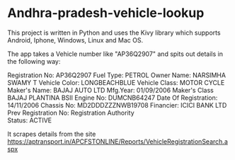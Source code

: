 Andhra-pradesh-vehicle-lookup
=============================
This project is written in Python and uses the Kivy library which supports Android, Iphone, Windows, Linux and Mac OS.

The app takes a Vehicle number like "AP36Q2907" and spits out details in the following way:

Registration No:	AP36Q2907 	Fuel Type:	PETROL
Owner Name:	NARSIMHA SWAMY T 	Vehicle Color:	LONGBEACHBLUE
Vehicle Class:	MOTOR CYCLE 	Maker's Name:	BAJAJ AUTO LTD
Mfg.Year:	01/09/2006 	Maker's Class	BAJAJ PLANTINA BSII
Engine No:	DUMCNB64247 	Date Of Registration:	14/11/2006
Chassis No:	MD2DDDZZZNWB19708 	Financier: 	ICICI BANK LTD
Prev Registration No: 		Registration Authority 	
Status:	ACTIVE

It scrapes details from the site https://aptransport.in/APCFSTONLINE/Reports/VehicleRegistrationSearch.aspx

	
